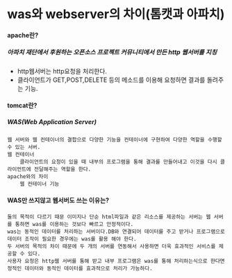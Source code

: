 was와 webserver의 차이(톰캣과 아파치)
=====================================
#### apache란?
##### 아파치 재단에서 후원하는 오픈소스 프로젝트 커뮤니티에서 만든 http 웹서버를 지칭
+ http웹서버는 http요청을 처리한다.
+ 클라이언트가 GET,POST,DELETE 등의 메소드를 이용해 요청하면 결과를 돌려주는 기능.
#### tomcat란?
##### WAS(Web Application Server)
    웹 서버와 웹 컨테이너의 결합으로 다양한 기능을 컨테이너에 구현하여 다양한 역할을 수행할 수 있는 서버.
    웹 컨테이너
        클라이언트의 요청이 있을 때 내부의 프로그램을 통해 결과를 만들어내고 이것을 다시 클라이언트에 전달해주는 역할을 한다.
    apache와의 차이
        웹 컨테이너 기능
#### WAS만 쓰지않고 웹서버도 쓰는 이유는?
    둘의 목적이 다르기 때문 이미지나 단순 html파일과 같은 리소스를 제공하는 서버는 웹 서버를 통하면 was를 이용하는 것보다 빠르고 안정적이다.
    was는 동적인 데이터를 처리하는 서버이다.DB와 연결되어 데이터를 주고 받거나 프로그램으로 데이터 조작이 필요한 경우에는 was를 활용 해야 한다.
    두 서버의 목적의 차이 때문에 두 개의 서버를 연동해서 사용하면 더욱 효과적인 서비스를 제공할 수 있다.
    사용자 요청은 http웹 서버를 통해 받고 내부 프로그램은 was를 통해 처리하는식으로 한다면 정적인 데이터와 동적인 데이터를 효과적으로 처리가 가능하다.